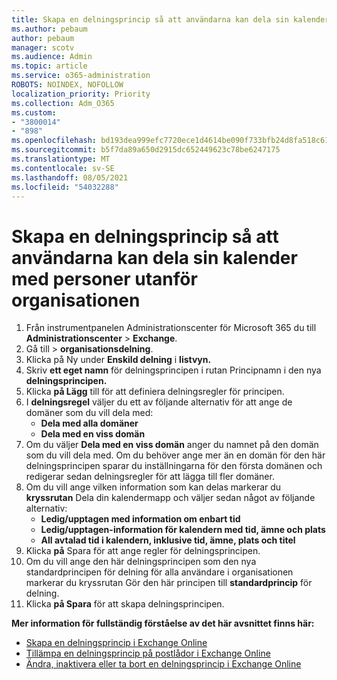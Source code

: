 ```yaml
---
title: Skapa en delningsprincip så att användarna kan dela sin kalender med personer utanför organisationen
ms.author: pebaum
author: pebaum
manager: scotv
ms.audience: Admin
ms.topic: article
ms.service: o365-administration
ROBOTS: NOINDEX, NOFOLLOW
localization_priority: Priority
ms.collection: Adm_O365
ms.custom:
- "3800014"
- "898"
ms.openlocfilehash: bd193dea999efc7720ece1d4614be090f733bfb24d8fa518c61ee23cca0063dc
ms.sourcegitcommit: b5f7da89a650d2915dc652449623c78be6247175
ms.translationtype: MT
ms.contentlocale: sv-SE
ms.lasthandoff: 08/05/2021
ms.locfileid: "54032288"
---
```

# <a name="create-a-sharing-policy-to-allow-your-users-to-share-their-calendar-with-people-outside-your-organization"></a>Skapa en delningsprincip så att användarna kan dela sin kalender med personer utanför organisationen

1. Från instrumentpanelen Administrationscenter för Microsoft 365 du till **Administrationscenter**  >  **Exchange**.
2. Gå till  >  **organisationsdelning**.
3. Klicka på Ny under **Enskild delning** i **listvyn.**
4. Skriv **ett eget namn** för delningsprincipen i rutan Principnamn i den nya **delningsprincipen.**
5. Klicka **på Lägg**  till för att definiera delningsregler för principen.
6. I **delningsregel** väljer du ett av följande alternativ för att ange de domäner som du vill dela med:
    - **Dela med alla domäner**
    - **Dela med en viss domän**
8. Om du väljer **Dela med en viss domän** anger du namnet på den domän som du vill dela med. Om du behöver ange mer än en domän för den här delningsprincipen sparar du inställningarna för den första domänen och redigerar sedan delningsregler för att lägga till fler domäner.
9. Om du vill ange vilken information som kan delas markerar du **kryssrutan** Dela din kalendermapp och väljer sedan något av följande alternativ:
    - **Ledig/upptagen med information om enbart tid**
    - **Ledig/upptagen-information för kalendern med tid, ämne och plats**
    - **All avtalad tid i kalendern, inklusive tid, ämne, plats och titel**
11. Klicka **på** Spara för att ange regler för delningsprincipen.
12. Om du vill ange den här delningsprincipen som den nya standardprincipen för delning för alla användare i organisationen markerar du kryssrutan Gör den här principen till **standardprincip** för delning.
13. Klicka **på Spara** för att skapa delningsprincipen.  

**Mer information för fullständig förståelse av det här avsnittet finns här:**

- [Skapa en delningsprincip i Exchange Online](https://docs.microsoft.com/exchange/sharing/sharing-policies/create-a-sharing-policy)
- [Tillämpa en delningsprincip på postlådor i Exchange Online](https://docs.microsoft.com/exchange/sharing/sharing-policies/apply-a-sharing-policy)
- [Ändra, inaktivera eller ta bort en delningsprincip i Exchange Online](https://docs.microsoft.com/exchange/sharing/sharing-policies/modify-a-sharing-policy)